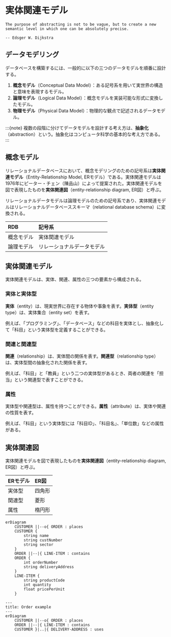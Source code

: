 # 実体関連モデル

```{epigraph}
The purpose of abstracting is not to be vague, but to create a new semantic level in which one can be absolutely precise.

-- Edsger W. Dijkstra
```


<!-- :::{note}

チェンの論文では、英語

- P. P.-S. Chen, “English, Chinese and ER diagrams,” Data Knowl. Eng., vol. 23, no. 1, pp. 5–16, Jun. 1997.

英語の
(Correspondance between English sentences structure and ERD (Entity-Relationship Diagram) constructs.)

| 品詞     | ER構造     |
| :------- | :--------- |
| 一般名詞 | 実体型     |
| 固有名詞 | 実体       |
| 他動詞   | 関連型     |
| 自動詞   | 属性型     |
| 形容詞   | 実体の属性 |
| 副詞     | 関連の属性 |
::: -->

## データモデリング

データベースを構築するには、一般的に以下の三つのデータモデルを順番に設計する。

1. **概念モデル**（Conceptual Data Model）：ある記号系を用いて実世界の構造と意味を表現するモデル。
2. **論理モデル**（Logical Data Model）：概念モデルを実装可能な形式に変換したモデル。
3. **物理モデル**（Physical Data Model）：物理的な観点で記述されるデータモデル。

:::{note}
複数の段階に分けてデータモデルを設計する考え方は、**抽象化**（abstraction）という。抽象化はコンピュータ科学の基本的な考え方である。
:::

## 概念モデル

リレーショナルデータベースにおいて、概念モデリングのための記号系は**実体関連モデル**（Entity-Relationship Model, ERモデル）である。実体関連モデルは1976年にピーター・チェン（陳品山）によって提案された。実体関連モデルを図で表現したものを**実体関連図**（entity-relationship diagram, ER図）と呼ぶ。

リレーショナルデータモデルは論理モデルのための記号系であり、実体関連モデルはリレーショナルデータベーススキーマ（relational database schema）に変換される。

| RDB        | 記号系                     |
| :--------- | :------------------------- |
| 概念モデル | 実体関連モデル             |
| 論理モデル | リレーショナルデータモデル |


## 実体関連モデル

実体関連モデルは、実体、関連、属性の三つの要素から構成される。

### 実体と実体型

**実体**（entity）は、現実世界に存在する物体や事象を表す。**実体型**（entity type）は、実体集合（entity set）を表す。

例えば、「プログラミング」、「データベース」などの科目を実体とし、抽象化して「科目」という実体型を定義することができる。

### 関連と関連型

**関連**（relationship）は、実体間の関係を表す。**関連型**（relationship type）は、実体型間の抽象化された関係を表す。

例えば、「科目」と「教員」という二つの実体型があるとき、両者の関連を「担当」という関連型で表すことができる。

### 属性

実体型や関連型は、属性を持つことができる。**属性**（attribute）は、実体や関連の性質を表す。

例えば、「科目」という実体型には「科目ID」、「科目名」、「単位数」などの属性がある。


## 実体関連図

実体関連モデルを図で表現したものを**実体関連図**（entity-relationship diagram, ER図）と呼ぶ。

| ERモデル | ER図   |
| :------- | :----- |
| 実体型   | 四角形 |
| 関連型   | 菱形   |
| 属性     | 楕円形 |

<!-- https://dbnote.hontolab.org/content/er-model/01.html -->

```mermaid　
erDiagram
    CUSTOMER ||--o{ ORDER : places
    CUSTOMER {
        string name
        string custNumber
        string sector
    }
    ORDER ||--|{ LINE-ITEM : contains
    ORDER {
        int orderNumber
        string deliveryAddress
    }
    LINE-ITEM {
        string productCode
        int quantity
        float pricePerUnit
    }
```

```mermaid　
---
title: Order example
---
erDiagram
    CUSTOMER ||--o{ ORDER : places
    ORDER ||--|{ LINE-ITEM : contains
    CUSTOMER }|..|{ DELIVERY-ADDRESS : uses
```